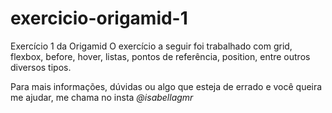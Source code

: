 # exercicio-origamid-1
Exercício 1 da Origamid
O exercício a seguir foi trabalhado com grid, flexbox, before, hover, listas, pontos de referência, position, entre outros diversos tipos.

Para mais informações, dúvidas ou algo que esteja de errado e você queira me ajudar, me chama no insta *@isabellagmr*

